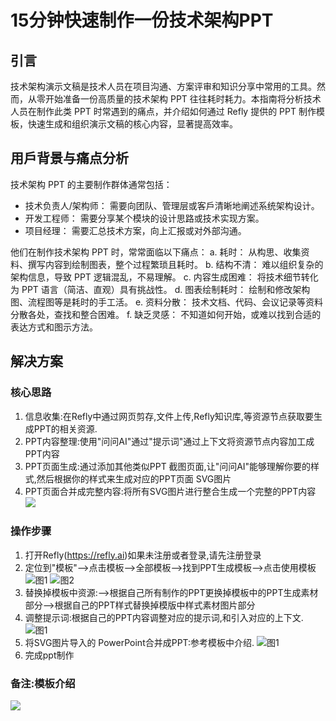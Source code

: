 # 15分钟快速制作一份技术架构PPT

## 引言

技术架构演示文稿是技术人员在项目沟通、方案评审和知识分享中常用的工具。然而，从零开始准备一份高质量的技术架构 PPT 往往耗时耗力。本指南将分析技术人员在制作此类 PPT 时常遇到的痛点，并介绍如何通过 Refly 提供的 PPT 制作模板，快速生成和组织演示文稿的核心内容，显著提高效率。

## 用戶背景与痛点分析

技术架构 PPT 的主要制作群体通常包括：
*   技术负责人/架构师： 需要向团队、管理层或客戶清晰地阐述系统架构设计。
*   开发工程师： 需要分享某个模块的设计思路或技术实现方案。
*   项目经理： 需要汇总技术方案，向上汇报或对外部沟通。

他们在制作技术架构 PPT 时，常常面临以下痛点：
a. 耗时： 从构思、收集资料、撰写内容到绘制图表，整个过程繁琐且耗时。
b. 结构不清： 难以组织复杂的架构信息，导致 PPT 逻辑混乱，不易理解。
c. 内容生成困难： 将技术细节转化为 PPT 语言（简洁、直观）具有挑战性。
d. 图表绘制耗时： 绘制和修改架构图、流程图等是耗时的手工活。
e. 资料分散： 技术文档、代码、会议记录等资料分散各处，查找和整合困难。
f. 缺乏灵感： 不知道如何开始，或难以找到合适的表达方式和图示方法。

## 解决方案

### 核心思路

1.  信息收集:在Refly中通过网⻚剪存,文件上传,Refly知识库,等资源节点获取要生成PPT的相关资源.
2.  PPT内容整理:使用"问问AI"通过"提示词"通过上下文将资源节点内容加工成PPT内容
3.  PPT⻚面生成:通过添加其他类似PPT 截图⻚面,让"问问AI"能够理解你要的样式,然后根据你的样式来生成对应的PPT⻚面 SVG图片
4.  PPT⻚面合并成完整内容:将所有SVG图片进行整合生成一个完整的PPT内容
![](/images/2025-04-27-11-20-24.png)

### 操作步骤

1.  打开Refly(https://refly.ai)如果未注册或者登录,请先注册登录
2.  定位到"模板"-->点击模板-->全部模板-->找到PPT生成模板-->点击使用模板
![图1](/images/2025-04-27-11-20-35.png)
![图2](/images/2025-04-27-11-20-44.png)
3.  替换掉模板中资源:-->根据自己所有制作的PPT更换掉模板中的PPT生成素材部分-->根据自己的PPT样式替换掉模版中样式素材图片部分
4.  调整提示词:根据自己的PPT内容调整对应的提示词,和引入对应的上下文.
![图1](/images/2025-04-27-11-20-54.png)
5.  将SVG图片导入的 PowerPoint合并成PPT:参考模板中介绍.
![图1](/images/2025-04-27-11-21-07.png)
6.  完成ppt制作

### 备注:模板介绍
![](/images/2025-04-27-11-21-24.png)